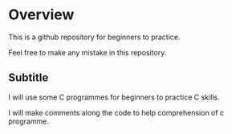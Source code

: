 # Overview

This is a github repository for beginners to practice.

Feel free to make any mistake in this repository.

## Subtitle

I will use some C programmes for beginners to practice C skills.

I will make comments along the code to help comprehension of c programme.



